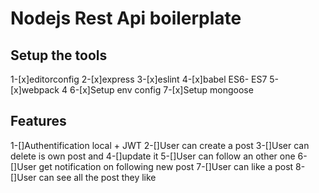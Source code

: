 # Nodejs Rest Api boilerplate

## Setup the tools

1-[x]editorconfig
2-[x]express
3-[x]eslint
4-[x]babel ES6- ES7
5-[x]webpack 4
6-[x]Setup env config
7-[x]Setup mongoose

## Features

1-[]Authentification local + JWT
2-[]User can create a post
3-[]User can delete is own post and
4-[]update it
5-[]User can follow an other one
6-[]User get notification on following new post
7-[]User can like a post
8-[]User can see all the post they like
